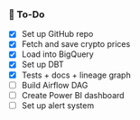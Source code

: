 ### 🚧 To-Do
- [x] Set up GitHub repo
- [x] Fetch and save crypto prices
- [x] Load into BigQuery
- [x] Set up DBT
- [x] Tests + docs + lineage graph
- [ ] Build Airflow DAG
- [ ] Create Power BI dashboard
- [ ] Set up alert system